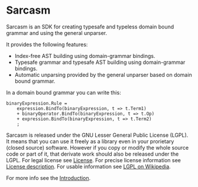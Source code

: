 Sarcasm
=======
Sarcasm is an SDK for creating typesafe and typeless domain bound grammar and using the general unparser.

It provides the following features:

  - Index-free AST building using domain-grammar bindings.
  - Typesafe grammar and typesafe AST building using domain-grammar bindings.
  - Automatic unparsing provided by the general unparser based on domain bound grammar.

In a domain bound grammar you can write this:

```
binaryExpression.Rule =
    expression.BindTo(binaryExpression, t => t.Term1)
    + binaryOperator.BindTo(binaryExpression, t => t.Op)
    + expression.BindTo(binaryExpression, t => t.Term2)
    ;
```

Sarcasm is released under the GNU Lesser General Public License (LGPL). It means that you can use it freely as a library even in your prorietary (closed source) software. However if you copy or modify the whole source code or part of it, that derivate work should also be released under the LGPL. For legal license see [License](License/License.txt). For precise license information see [License description](Licenses). For usable information see [LGPL on Wikipedia](http://en.wikipedia.org/wiki/GNU_Lesser_General_Public_License).

For more info see the [Introduction](https://github.com/davidnemeti/Sarcasm/wiki/Introduction).
